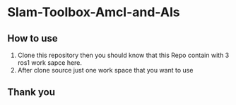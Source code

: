 # Slam-Toolbox-Amcl-and-Als
## How to use
1. Clone this repository then you should know that this Repo contain with 3 ros1 work sapce here. 
2. After clone source just one work space that you want to use
## Thank you
